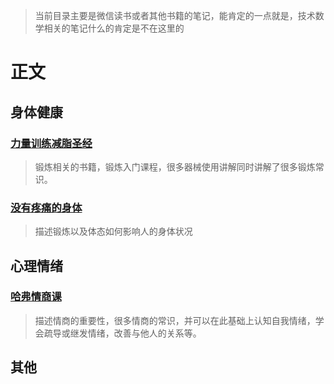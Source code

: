 > 当前目录主要是微信读书或者其他书籍的笔记，能肯定的一点就是，技术数学相关的笔记什么的肯定是不在这里的
# 正文
## 身体健康
### [力量训练减脂圣经](./力量训练减脂圣经/README.md)
> 锻炼相关的书籍，锻炼入门课程，很多器械使用讲解同时讲解了很多锻炼常识。
### [没有疼痛的身体](./没有疼痛的身体.md)
> 描述锻炼以及体态如何影响人的身体状况
## 心理情绪
### [哈弗情商课](哈弗情商课.md)
> 描述情商的重要性，很多情商的常识，并可以在此基础上认知自我情绪，学会疏导或继发情绪，改善与他人的关系等。
## 其他
